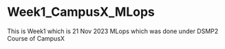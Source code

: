 # Week1_CampusX_MLops
This is Week1 which is 21 Nov 2023 MLops which was done under DSMP2 Course of CampusX
